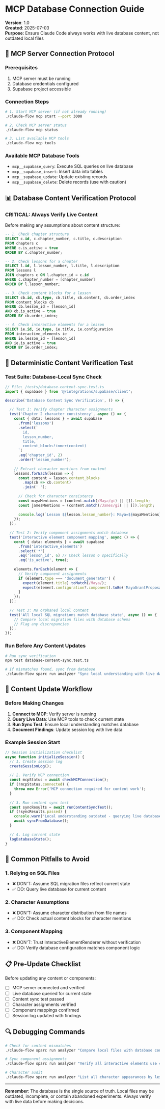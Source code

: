 # MCP Database Connection Guide

**Version**: 1.0  
**Created**: 2025-07-03  
**Purpose**: Ensure Claude Code always works with live database content, not outdated local files

## 🔌 MCP Server Connection Protocol

### Prerequisites
1. MCP server must be running
2. Database credentials configured
3. Supabase project accessible

### Connection Steps
```bash
# 1. Start MCP server (if not already running)
./claude-flow mcp start --port 3000

# 2. Check MCP server status
./claude-flow mcp status

# 3. List available MCP tools
./claude-flow mcp tools
```

### Available MCP Database Tools
- `mcp__supabase_query`: Execute SQL queries on live database
- `mcp__supabase_insert`: Insert data into tables
- `mcp__supabase_update`: Update existing records
- `mcp__supabase_delete`: Delete records (use with caution)

## 📊 Database Content Verification Protocol

### CRITICAL: Always Verify Live Content
Before making any assumptions about content structure:

```sql
-- 1. Check chapter structure
SELECT c.id, c.chapter_number, c.title, c.description
FROM chapters c
WHERE c.is_active = true
ORDER BY c.chapter_number;

-- 2. Check lessons for a chapter
SELECT l.id, l.lesson_number, l.title, l.description
FROM lessons l
JOIN chapters c ON l.chapter_id = c.id
WHERE c.chapter_number = [chapter_number]
ORDER BY l.lesson_number;

-- 3. Check content blocks for a lesson
SELECT cb.id, cb.type, cb.title, cb.content, cb.order_index
FROM content_blocks cb
WHERE cb.lesson_id = [lesson_id]
AND cb.is_active = true
ORDER BY cb.order_index;

-- 4. Check interactive elements for a lesson
SELECT ie.id, ie.type, ie.title, ie.configuration
FROM interactive_elements ie
WHERE ie.lesson_id = [lesson_id]
AND ie.is_active = true
ORDER BY ie.order_index;
```

## 🧪 Deterministic Content Verification Test

### Test Suite: Database-Local Sync Check
```typescript
// File: /tests/database-content-sync.test.ts
import { supabase } from '@/integrations/supabase/client';

describe('Database Content Sync Verification', () => {
  
  // Test 1: Verify chapter character assignments
  test('Chapter 2 character consistency', async () => {
    const { data: lessons } = await supabase
      .from('lessons')
      .select(`
        id, 
        lesson_number, 
        title,
        content_blocks!inner(content)
      `)
      .eq('chapter_id', 2)
      .order('lesson_number');
    
    // Extract character mentions from content
    lessons.forEach(lesson => {
      const content = lesson.content_blocks
        .map(cb => cb.content)
        .join(' ');
      
      // Check for character consistency
      const mayaMentions = (content.match(/Maya/gi) || []).length;
      const jamesMentions = (content.match(/James/gi) || []).length;
      
      console.log(`Lesson ${lesson.lesson_number}: Maya=${mayaMentions}, James=${jamesMentions}`);
    });
  });
  
  // Test 2: Verify component assignments match database
  test('Interactive element component mapping', async () => {
    const { data: elements } = await supabase
      .from('interactive_elements')
      .select('*')
      .eq('lesson_id', 6) // Check lesson 6 specifically
      .eq('is_active', true);
    
    elements.forEach(element => {
      // Verify component assignments
      if (element.type === 'document_generator') {
        expect(element.title).toMatch(/Maya/);
        expect(element.configuration?.component).toBe('MayaGrantProposal');
      }
    });
  });
  
  // Test 3: No orphaned local content
  test('All local SQL migrations match database state', async () => {
    // Compare local migration files with database schema
    // Flag any discrepancies
  });
});
```

### Run Before Any Content Updates
```bash
# Run sync verification
npm test database-content-sync.test.ts

# If mismatches found, sync from database
./claude-flow sparc run analyzer "Sync local understanding with live database content"
```

## 🔄 Content Update Workflow

### Before Making Changes
1. **Connect to MCP**: Verify server is running
2. **Query Live Data**: Use MCP tools to check current state
3. **Run Sync Test**: Ensure local understanding matches database
4. **Document Findings**: Update session log with live data

### Example Session Start
```typescript
// Session initialization checklist
async function initializeSession() {
  // 1. Create session log
  createSessionLog();
  
  // 2. Verify MCP connection
  const mcpStatus = await checkMCPConnection();
  if (!mcpStatus.connected) {
    throw new Error('MCP connection required for content work');
  }
  
  // 3. Run content sync test
  const syncResults = await runContentSyncTest();
  if (!syncResults.passed) {
    console.warn('Local understanding outdated - querying live database');
    await syncFromDatabase();
  }
  
  // 4. Log current state
  logDatabaseState();
}
```

## 🚨 Common Pitfalls to Avoid

### 1. Relying on SQL Files
- ❌ DON'T: Assume SQL migration files reflect current state
- ✅ DO: Query live database for current content

### 2. Character Assumptions
- ❌ DON'T: Assume character distribution from file names
- ✅ DO: Check actual content blocks for character mentions

### 3. Component Mapping
- ❌ DON'T: Trust InteractiveElementRenderer without verification
- ✅ DO: Verify database configuration matches component logic

## 📋 Pre-Update Checklist

Before updating any content or components:
- [ ] MCP server connected and verified
- [ ] Live database queried for current state
- [ ] Content sync test passed
- [ ] Character assignments verified
- [ ] Component mappings confirmed
- [ ] Session log updated with findings

## 🔍 Debugging Commands

```bash
# Check for content mismatches
./claude-flow sparc run analyzer "Compare local files with database content for Chapter [X]"

# Sync component assignments
./claude-flow sparc run analyzer "Verify all interactive elements use correct components"

# Character audit
./claude-flow sparc run analyzer "List all character appearances by lesson in database"
```

---

**Remember**: The database is the single source of truth. Local files may be outdated, incomplete, or contain abandoned experiments. Always verify with live data before making decisions.